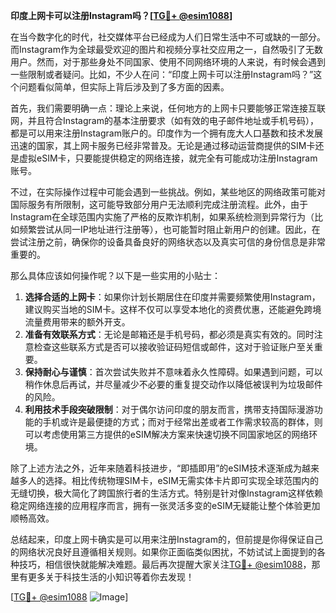 **印度上网卡可以注册Instagram吗？[[TG💪+ @esim1088](https://t.me/s/esim1088)]**

在当今数字化的时代，社交媒体平台已经成为人们日常生活中不可或缺的一部分。而Instagram作为全球最受欢迎的图片和视频分享社交应用之一，自然吸引了无数用户。然而，对于那些身处不同国家、使用不同网络环境的人来说，有时候会遇到一些限制或者疑问。比如，不少人在问：“印度上网卡可以注册Instagram吗？”这个问题看似简单，但实际上背后涉及到了多方面的因素。

首先，我们需要明确一点：理论上来说，任何地方的上网卡只要能够正常连接互联网，并且符合Instagram的基本注册要求（如有效的电子邮件地址或手机号码），都是可以用来注册Instagram账户的。印度作为一个拥有庞大人口基数和技术发展迅速的国家，其上网卡服务已经非常普及。无论是通过移动运营商提供的SIM卡还是虚拟eSIM卡，只要能提供稳定的网络连接，就完全有可能成功注册Instagram账号。

不过，在实际操作过程中可能会遇到一些挑战。例如，某些地区的网络政策可能对国际服务有所限制，这可能导致部分用户无法顺利完成注册流程。此外，由于Instagram在全球范围内实施了严格的反欺诈机制，如果系统检测到异常行为（比如频繁尝试从同一IP地址进行注册等），也可能暂时阻止新用户的创建。因此，在尝试注册之前，确保你的设备具备良好的网络状态以及真实可信的身份信息是非常重要的。

那么具体应该如何操作呢？以下是一些实用的小贴士：

1. **选择合适的上网卡**：如果你计划长期居住在印度并需要频繁使用Instagram，建议购买当地的SIM卡。这样不仅可以享受本地化的资费优惠，还能避免跨境流量费用带来的额外开支。
2. **准备有效联系方式**：无论是邮箱还是手机号码，都必须是真实有效的。同时注意检查这些联系方式是否可以接收验证码短信或邮件，这对于验证账户至关重要。
3. **保持耐心与谨慎**：首次尝试失败并不意味着永久性障碍。如果遇到问题，可以稍作休息后再试，并尽量减少不必要的重复提交动作以降低被误判为垃圾邮件的风险。
4. **利用技术手段突破限制**：对于偶尔访问印度的朋友而言，携带支持国际漫游功能的手机或许是最便捷的方式；而对于经常出差或者工作需求较高的群体，则可以考虑使用第三方提供的eSIM解决方案来快速切换不同国家地区的网络环境。

除了上述方法之外，近年来随着科技进步，“即插即用”的eSIM技术逐渐成为越来越多人的选择。相比传统物理SIM卡，eSIM无需实体卡片即可实现全球范围内的无缝切换，极大简化了跨国旅行者的生活方式。特别是针对像Instagram这样依赖稳定网络连接的应用程序而言，拥有一张灵活多变的eSIM无疑能让整个体验更加顺畅高效。

总结起来，印度上网卡确实是可以用来注册Instagram的，但前提是你得保证自己的网络状况良好且遵循相关规则。如果你正面临类似困扰，不妨试试上面提到的各种技巧，相信很快就能解决难题。最后再次提醒大家关注[TG💪+ @esim1088](https://t.me/s/esim1088)，那里有更多关于科技生活的小知识等着你去发现！

[[TG💪+ @esim1088](https://t.me/s/esim1088) ![Image](https://i.postimg.cc/4NQfJmqS/Snipaste-2025-05-13-00-14-12.png)]